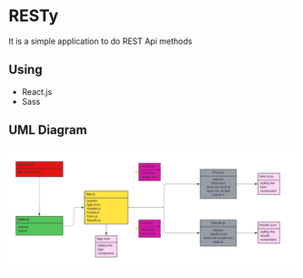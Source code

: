 # RESTy

It is a simple application to do REST Api methods

## Using

- React.js
- Sass

## UML Diagram

![UML](<./src/asset/UML%20class%20(6).png>)
